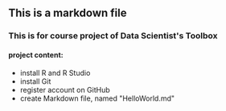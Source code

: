 ## This is a markdown file
### This is for course project of Data Scientist's Toolbox
#### project content: 
* install R and R Studio
* install Git
* register account on GitHub
* create Markdown file, named "HelloWorld.md"

